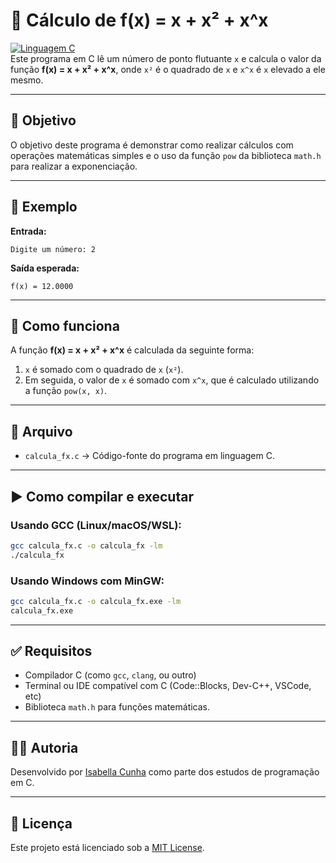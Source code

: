 # 🔢 Cálculo de f(x) = x + x² + x^x

[![Linguagem C](https://img.shields.io/badge/linguagem-C-blue)](https://www.open-std.org/jtc1/sc22/wg14/)  
Este programa em C lê um número de ponto flutuante `x` e calcula o valor da função **f(x) = x + x² + x^x**, onde `x²` é o quadrado de `x` e `x^x` é `x` elevado a ele mesmo.

---

## 🧠 Objetivo

O objetivo deste programa é demonstrar como realizar cálculos com operações matemáticas simples e o uso da função `pow` da biblioteca `math.h` para realizar a exponenciação.

---

## 🧪 Exemplo

**Entrada:**
```
Digite um número: 2
```

**Saída esperada:**
```
f(x) = 12.0000
```

---

## 🔧 Como funciona

A função **f(x) = x + x² + x^x** é calculada da seguinte forma:

1. `x` é somado com o quadrado de `x` (`x²`).
2. Em seguida, o valor de `x` é somado com `x^x`, que é calculado utilizando a função `pow(x, x)`.

---

## 📂 Arquivo

- `calcula_fx.c` → Código-fonte do programa em linguagem C.

---

## ▶️ Como compilar e executar

### Usando GCC (Linux/macOS/WSL):

```bash
gcc calcula_fx.c -o calcula_fx -lm
./calcula_fx
```

### Usando Windows com MinGW:

```bash
gcc calcula_fx.c -o calcula_fx.exe -lm
calcula_fx.exe
```

---

## ✅ Requisitos

- Compilador C (como `gcc`, `clang`, ou outro)
- Terminal ou IDE compatível com C (Code::Blocks, Dev-C++, VSCode, etc)
- Biblioteca `math.h` para funções matemáticas.

---

## 👩‍💻 Autoria

Desenvolvido por [Isabella Cunha](https://github.com/IsabellaCunha14) como parte dos estudos de programação em C.

---

## 📘 Licença

Este projeto está licenciado sob a [MIT License](LICENSE).
